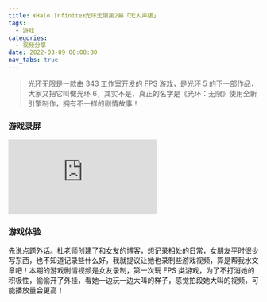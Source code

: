 ```yaml
---
title: 《Halo Infinite》光环无限第2幕「无人声版」
tags:
  - 游戏
categories:
  - 视频分享
date: 2022-03-09 00:00:00
nav_tabs: true
---
```


> 光环无限是一款由 343 工作室开发的 FPS 游戏，是光环 5 的下一部作品，大家又把它叫做光环 6，其实不是，真正的名字是《光环：无限》使用全新引擎制作，拥有不一样的剧情故事！

<!-- more -->

### 游戏录屏

<iframe class="b-video" src="https://player.bilibili.com/player.html?bvid=BV1Vu411Q7KJ&page=1" scrolling="no" border="0" frameborder="no" framespacing="0" allowfullscreen="true"> </iframe>

### 游戏体验

先说点题外话。杜老师创建了和女友的博客，想记录相处的日常，女朋友平时很少写东西，也不知道记录些什么好，我就提议让她也录制些游戏视频，算是帮我水文章吧！本期的游戏剧情视频是女友录制，第一次玩 FPS 类游戏，为了不打消她的积极性，偷偷开了外挂，看她一边玩一边大叫的样子，感觉拍段她大叫的视频，可能播放量会更高！
